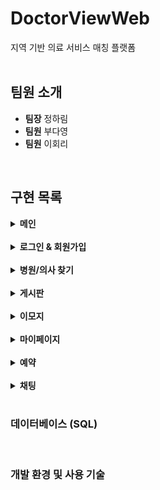 # DoctorViewWeb
지역 기반 의료 서비스 매칭 플랫폼
<br />
<br />

## 팀원 소개
<ul>
  <li><b>팀장</b> 정하림</li>
  <li><b>팀원</b> 부다영</li>
  <li><b>팀원</b> 이회리</li>
</ul>
<br />

## 구현 목록
<details>
  <summary><b>메인</b></summary>
</details>
<br />
<details>
  <summary><b>로그인 & 회원가입</b></summary>
  <div markdown="1">
    <ul>
      <li>로그인</li>
      <li>아이디 찾기</li>
      <li>
        비밀번호 찾기
        <ul>
          <li>이메일로 임시 비밀번호 발급</li>
        </ul>
      </li>
      <li>
        회원가입
        <ul>
          <li>닉네임 랜덤 추천 (일반 회원용)</li>
          <li>영업 시간 및 의료진 등 추가 정보 등록 (병원 회원용)</li>
        </ul>
      </li>
    </ul>
  </div>
</details>
<br />
<details>
  <summary><b>병원/의사 찾기</b></summary>
  <div markdown="1">
    <ul>
      <li>
        공통 (병원/의사)
        <ul>
          <li>목록에서 찜 갯수, 리뷰 평점 및 갯수 확인 가능 </li>
          <li>병원/의사에 대한 찜, 신고 가능</li>
          <li>
            리뷰
            <ul>
              <li>해시태그, 별점 지정하여 리뷰 작성 가능</li>
              <li>리뷰에 대한 답글 작성 가능</li>
              <li>리뷰에 대한 좋아요 가능</li>
            </ul>
          </li>
        </ul>
      </li>
      <li>
        병원 찾기
        <ul>
          <li>지역, 병원명, 전공, 해시태그를 통해 검색 가능</li>
          <li>비동기식 추가 조건 검색</li>
          <li>해시태그 확인 가능</li>
        </ul>
      </li>
      <li>
        의사 찾기
        <ul>
          <li>의사명, 전공을 통해 검색 가능</li>
        </ul>
      </li>
      <li>
        지도로 찾기
        <ul>
          <li>병원명, 전공을 통해 검색 가능</li>
          <li>현재 나의 위치 마커로 표시</li>
          <li>병원들의 위치 마커로 표시</li>
          <li>마커를 통해 상세페이지 진입 가능</li>
          <li>조건에 맞는 병원 필터링 가능</li>
          <li>지도 확대, 축소</li>
          <li>교통정보 확인 가능</li>
        </ul>
      </li>
    </ul>
  </div>
</details>
<br />
<details>
  <summary><b>게시판</b></summary>
  <div markdown="1">
    <ul>
      <li>자유게시판</li>
      <li>상담게시판</li>
      <li>베스트게시판</li>
      <li>내가 쓴 글</li>
      <li>댓글 단 글</li>
      <li>댓글을 기다리는 글 (병원용)</li>
    </ul>
  </div>
</details>
<br />
<details>
  <summary><b>이모지</b></summary>
  <div markdown="1">
    <ul>
      <li>
        나의 이모지
        <ul>
          <li>이모지 변경</li>
          <li>보유 이모지 목록</li>
          <li>현재 적용된 이모지 및 보유 포인트 확인 가능</li>
          <li>이모지 상점 바로가기</li>
        </ul>
      </li>
      <li>
        이모지 상점
        <ul>
          <li>이모지 구매</li>
          <li>현재 적용된 이모지 및 보유 포인트 확인 가능</li>
          <li>나의 이모지 바로가기</li>
        </ul>
      </li>
    </ul>
  </div>
</details>
<br />
<details>
  <summary><b>마이페이지</b></summary>
  <div markdown="1">
    <ul>
      <li>
        공통
        <ul>
          <li>개인정보 수정</li>
          <li>회원 인증</li>
        </ul>
      </li>
      <li>
        회원용
        <ul>
          <li>찜한 병원</li>
          <li>찜한 의사</li>
          <li>작성한 리뷰</li>
          <li>출석체크</li>
        </ul>
      </li>
      <li>
        병원용
        <ul>
          <li>
            의사 관리
            <ul>
              <li>등록된 의사 목록</li>
              <li>등록된 의사 정보 수정</li>
              <li>등록된 의사 삭제</li>
              <li>의사 추가 등록</li>
            </ul>
          </li>
        </ul>
      </li>
    </ul>
  </div>
</details>
<br />
<details>
  <summary><b>예약</b></summary>
  <div markdown="1">
    <ul>
      <li>
        회원용
        <ul>
          <li>예약하기</li>
          <li>예약 내역</li>
          <li>
            예약 관리
            <ul>
              <li>예약 취소</li>
              <li>내역 숨김</li>
              <li>메모 추가 및 수정</li>
            </ul>
          </li>
        </ul>
      </li>
      <li>
        병원용
        <ul>
          <li>예약 목록</li>
          <li>
            예약 관리
            <ul>
              <li>예약 막을 시간 설정</li>
            </ul>
          </li>
        </ul>
      </li>
    </ul>
  </div>
</details>
<br />
<details>
  <summary><b>채팅</b></summary>
</details>
<br />

### 데이터베이스 (SQL)


<br />

### 개발 환경 및 사용 기술


<br />

